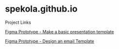 # spekola.github.io
Project Links

[Figma Prototype - Make a basic presentation template](https://www.figma.com/proto/cj4EfAKyAtRe8eKfI9b5wN/Figma-Learn---Help-Center?page-id=0%3A1&type=design&node-id=1-2&viewport=363%2C-6113%2C0.48&t=U5foCYRjyCDaDxcO-1&scaling=scale-down&starting-point-node-id=1%3A2&mode=design)

[Figma Prototype - Design an email Template](https://www.figma.com/proto/IefPgJ9kxWhlczfVHKhYDY/Figma-Learn---Help-Center?page-id=0%3A1&type=design&node-id=1-2&viewport=-3904%2C257%2C0.6&t=WGgLMVVb5JQfIDKi-1&scaling=scale-down&starting-point-node-id=1%3A2&mode=design)
